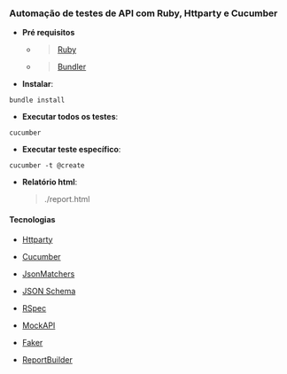 ### Automação de testes de API com Ruby, Httparty e Cucumber

- **Pré requisitos**
  - > [Ruby](https://www.ruby-lang.org/pt/documentation/installation/) 
  - > [Bundler](https://bundler.io/)

- **Instalar**:
```
bundle install
```

- **Executar todos os testes**:
```
cucumber
```
- **Executar teste específico**:
```
cucumber -t @create
```

- **Relatório html**: 
  > ./report.html


#### Tecnologias

- [Httparty](https://github.com/jnunemaker/httparty) 

- [Cucumber](https://github.com/cucumber/cucumber-ruby) 

- [JsonMatchers](https://github.com/thoughtbot/json_matchers) 

- [JSON Schema](https://json-schema.org/) 

- [RSpec](http://rspec.info/)

- [MockAPI](https://www.mockapi.io)

- [Faker](https://github.com/stympy/faker)

- [ReportBuilder](https://github.com/rajatthareja/ReportBuilder)
